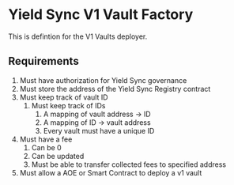 # Yield Sync V1 Vault Factory

This is defintion for the V1 Vaults deployer.

## Requirements

1. Must have authorization for Yield Sync governance
2. Must store the address of the Yield Sync Registry contract
3. Must keep track of vault ID
	1. Must keep track of IDs
		1. A mapping of vault address -> ID
		2. A mapping of ID -> vault address
		3. Every vault must have a unique ID
4. Must have a fee
	1. Can be 0
	2. Can be updated
	3. Must be able to transfer collected fees to specified address
5. Must allow a AOE or Smart Contract to deploy a v1 vault
